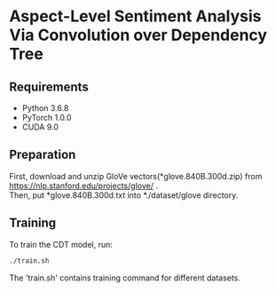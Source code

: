 # Aspect-Level Sentiment Analysis Via Convolution over Dependency Tree
Requirements
---
* Python 3.6.8
* PyTorch 1.0.0
* CUDA 9.0

Preparation
---
First, download and unzip GloVe vectors(*glove.840B.300d.zip) from https://nlp.stanford.edu/projects/glove/ .<br>
Then, put *glove.840B.300d.txt into *./dataset/glove directory. <br>

Training
---
To train the CDT model, run: <br>
```Bash
./train.sh
```
The 'train.sh' contains training command for different datasets.
